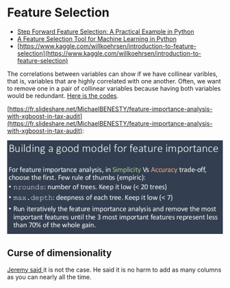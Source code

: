 # Feature Selection

* [Step Forward Feature Selection: A Practical Example in Python](https://www.kdnuggets.com/2018/06/step-forward-feature-selection-python.html)
* [A Feature Selection Tool for Machine Learning in Python](https://towardsdatascience.com/a-feature-selection-tool-for-machine-learning-in-python-b64dd23710f0)
* [https://www.kaggle.com/willkoehrsen/introduction-to-feature-selection](https://www.kaggle.com/willkoehrsen/introduction-to-feature-selection)



The correlations between variables can show if we have collinear varibles, that is, variables that are highly correlated with one another. Often, we want to remove one in a pair of collinear variables because having both variables would be redundant. [Here is the codes](https://www.kaggle.com/willkoehrsen/introduction-to-manual-feature-engineering#Collinear-Variables).





[https://fr.slideshare.net/MichaelBENESTY/feature-importance-analysis-with-xgboost-in-tax-audit](https://fr.slideshare.net/MichaelBENESTY/feature-importance-analysis-with-xgboost-in-tax-audit):

![](../.gitbook/assets/image%20%282%29.png)



## Curse of dimensionality

[Jeremy said ](https://youtu.be/CzdWqFTmn0Y?t=38m16s)it is not the case. He said it is no harm to add as many columns as you can nearly all the time.

